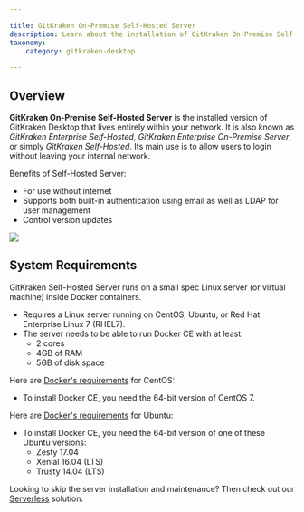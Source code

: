 ```yaml
---

title: GitKraken On-Premise Self-Hosted Server
description: Learn about the installation of GitKraken On-Premise Self-Hosted Server
taxonomy:
    category: gitkraken-desktop

---
```


## Overview

**GitKraken On-Premise Self-Hosted Server** is the installed version of GitKraken Desktop that lives entirely within your network. It is also known as *GitKraken Enterprise Self-Hosted*, *GitKraken Enterprise On-Premise Server*, or simply *GitKraken Self-Hosted*. Its main use is to allow users to login without leaving your internal network.

Benefits of Self-Hosted Server:

- For use without internet
- Supports both built-in authentication using email as well as LDAP for user management
- Control version updates

<img src='/wp-content/uploads/manage-users.png' srcset='/wp-content/uploads/manage-users@2x.png 2x' class='img-bordered img-responsive center'>

## System Requirements

GitKraken Self-Hosted Server runs on a small spec Linux server (or virtual machine) inside Docker containers.

  * Requires a Linux server running on CentOS, Ubuntu, or Red Hat Enterprise Linux 7 (RHEL7).
  * The server needs to be able to run Docker CE with at least:
    * 2 cores
    * 4GB of RAM
    * 5GB of disk space

Here are [Docker's requirements](https://docs.docker.com/engine/installation/linux/docker-ce/centos/) for CentOS:

  * To install Docker CE, you need the 64-bit version of CentOS 7.

Here are [Docker's requirements](https://docs.docker.com/engine/installation/linux/docker-ce/ubuntu/) for Ubuntu:

  * To install Docker CE, you need the 64-bit version of one of these Ubuntu versions:
    * Zesty 17.04
    * Xenial 16.04 (LTS)
    * Trusty 14.04 (LTS)

<div class='callout callout--neutral'>
  <p>Looking to skip the server installation and maintenance? Then check out our <a href="/gitkraken-desktop/stand-alone/">Serverless</a> solution.</p>
</div>





